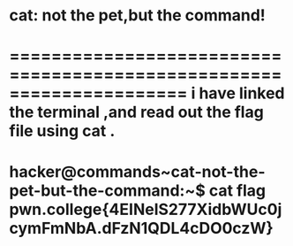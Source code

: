 # cat: not the pet,but the command!
=====================================================================
i have linked the terminal ,and read out the flag file using cat .
=====================================================================
hacker@commands~cat-not-the-pet-but-the-command:~$ cat flag
pwn.college{4EINelS277XidbWUc0jcymFmNbA.dFzN1QDL4cDO0czW}
=================================================================
